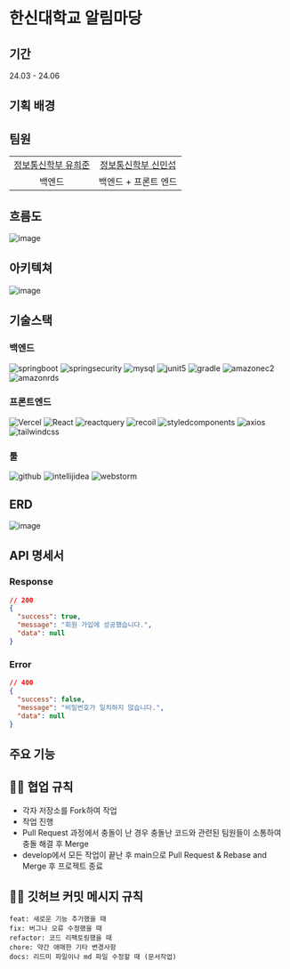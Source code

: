 # 한신대학교 알림마당

## 기간
24.03 - 24.06

## 기획 배경

## 팀원
|||
|:---:|:---:|
|[정보통신학부 유희준](https://github.com/UHeeJoon)|[정보통신학부 신민섭](https://github.com/ShinminSub6)|
|백엔드|백엔드 + 프론트 엔드|






## 흐름도
![image](https://github.com/HS-Notification-Field/.github/assets/92840513/9584f105-94f0-4aec-b360-531844317c99)

## 아키텍쳐
![image](https://github.com/HS-Notification-Field/.github/assets/92840513/03eb602c-5b17-46ca-a82a-837144a3f29e)

## 기술스택
### 백엔드
![springboot](https://img.shields.io/badge/springboot-6DB33F.svg?style=for-the-badge&logo=springboot&logoColor=white) 
![springsecurity](https://img.shields.io/badge/springsecurity-6DB33F.svg?style=for-the-badge&logo=springsecurity&logoColor=white) 
![mysql](https://img.shields.io/badge/mysql-%2300f.svg?style=for-the-badge&logo=mysql&logoColor=white)
![junit5](https://img.shields.io/badge/junit5-25A162.svg?style=for-the-badge&logo=junit5&logoColor=white) 
![gradle](https://img.shields.io/badge/gradle-02303A.svg?style=for-the-badge&logo=gradle&logoColor=white) 
![amazonec2](https://img.shields.io/badge/amazonec2-FF9900.svg?style=for-the-badge&logo=amazonec2&logoColor=white) 
![amazonrds](https://img.shields.io/badge/amazonrds-527FFF.svg?style=for-the-badge&logo=amazonrds&logoColor=white) 

### 프론트엔드
![Vercel](https://img.shields.io/badge/vercel-000000.svg?style=for-the-badge&logo=vercel&logoColor=white) 
![React](https://img.shields.io/badge/react-2320232a.svg?style=for-the-badge&logo=react&logoColor=white) 
![reactquery](https://img.shields.io/badge/reactquery-FF4154.svg?style=for-the-badge&logo=reactquery&logoColor=white) 
![recoil](https://img.shields.io/badge/recoil-3578E5.svg?style=for-the-badge&logo=recoil&logoColor=white) 
![styledcomponents](https://img.shields.io/badge/styledcomponents-DB7093.svg?style=for-the-badge&logo=styledcomponents&logoColor=white) 
![axios](https://img.shields.io/badge/axios-5A29E4.svg?style=for-the-badge&logo=axios&logoColor=white) 
![tailwindcss](https://img.shields.io/badge/tailwindcss-06B6D4.svg?style=for-the-badge&logo=tailwindcss&logoColor=white) 

### 툴
![github](https://img.shields.io/badge/github-181717.svg?style=for-the-badge&logo=github&logoColor=white) 
![intellijidea](https://img.shields.io/badge/intellijidea-000000.svg?style=for-the-badge&logo=intellijidea&logoColor=white) 
![webstorm](https://img.shields.io/badge/webstorm-000000.svg?style=for-the-badge&logo=webstorm&logoColor=white) 


## ERD
![image](https://github.com/HS-Notification-Field/.github/assets/92840513/24ea0d7a-9eec-4134-a57d-82acded9c2c5)


## API 명세서

### Response
```json
// 200
{
  "success": true,
  "message": "회원 가입에 성공했습니다.",
  "data": null
}
```

### Error
```json
// 400
{
  "success": false,
  "message": "비밀번호가 일치하지 않습니다.",
  "data": null
}
```

## 주요 기능


## 🙌🏻 협업 규칙
* 각자 저장소를 Fork하여 작업
* 작업 진행
* Pull Request 과정에서 충돌이 난 경우 충돌난 코드와 관련된 팀원들이 소통하여 충돌 해결 후 Merge
* develop에서 모든 작업이 끝난 후 main으로 Pull Request & Rebase and Merge 후 프로젝트 종료

## ✋🏻 깃허브 커밋 메시지 규칙
```text
feat: 새로운 기능 추가했을 때
fix: 버그나 오류 수정했을 때
refactor: 코드 리팩토링했을 때
chore: 약간 애매한 기타 변경사항
docs: 리드미 파일이나 md 파일 수정할 때 (문서작업)
```

